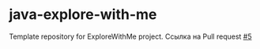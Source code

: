 # java-explore-with-me

Template repository for ExploreWithMe project. 
Ссылка на Pull request [#5](https://github.com/voland1711/java-explore-with-me/pull/5 "Pull request #5")